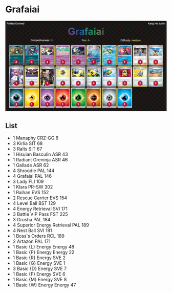 # Grafaiai

![decklist](../../!Images/Standard/5BST-PAL/Grafaiai.PNG)

## List
* 1 Manaphy CRZ-GG 6
* 3 Kirlia SIT 68
* 3 Ralts SIT 67
* 1 Hisuian Basculin ASR 43
* 1 Radiant Greninja ASR 46
* 1 Gallade ASR 62
* 4 Shroodle PAL 144
* 4 Grafaiai PAL 146
* 3 Lady FLI 109
* 1 Klara PR-SW 302
* 1 Raihan EVS 152
* 2 Rescue Carrier EVS 154
* 4 Level Ball BST 129
* 4 Energy Retrieval SVI 171
* 3 Battle VIP Pass FST 225
* 3 Grusha PAL 184
* 4 Superior Energy Retrieval PAL 189
* 4 Nest Ball SVI 181
* 1 Boss's Orders RCL 189
* 2 Artazon PAL 171
* 1 Basic {L} Energy Energy 48 
* 1 Basic {P} Energy Energy 22
* 1 Basic {R} Energy SVE 2
* 1 Basic {G} Energy SVE 1
* 3 Basic {D} Energy SVE 7
* 1 Basic {F} Energy SVE 6
* 1 Basic {M} Energy SVE 8
* 1 Basic {W} Energy Energy 47
